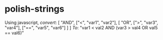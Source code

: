 # polish-strings

Using javascript, _convert_: [ "AND", ["<", "var1", "var2"], [ "OR", [">", "var3", "var4"], ["==", "var5", "var6"] ] ]
_To_: "var1 < val2 AND (var3 > val4 OR val5 == val6)”